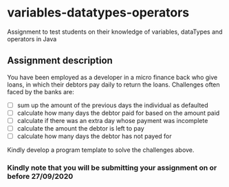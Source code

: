 # variables-datatypes-operators
Assignment to test students on their knowledge of variables, dataTypes and operators in Java

## Assignment description
You have been employed as a developer in a micro finance back who give loans, in which their debtors pay daily to return the loans. 
Challenges often faced by the banks are:
- [ ] sum up the amount of the previous days the individual as defaulted
- [ ] calculate how many days the debtor paid for based on the amount paid
- [ ] calculate if there was an extra day whose payment was incomplete
- [ ] calculate the amount the debtor is left to pay
- [ ] calculate how many days the debtor has not payed for

Kindly develop a program template to solve the challenges above.

### Kindly note that you will be submitting your assignment on or before 27/09/2020
